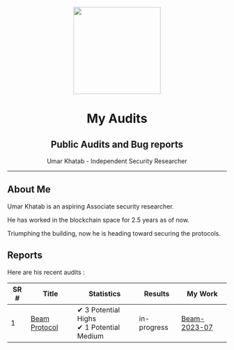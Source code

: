 
<div>
<p align="center">
    <img  src="https://github.com/0xumarkhatab/myGasOptimizationWork/assets/71306738/32bfb132-ed5e-4ad6-88d5-47fe20ff5f03"  height="200" />
</p>

<h1 align="center">My Audits</h1>
<h2 align="center">Public Audits and Bug reports</h2>
<p align="center">Umar Khatab - Independent Security Researcher</p>  
<hr/>
</div>


## About Me

Umar Khatab is an aspiring Associate security researcher.

He has worked in the blockchain space for 2.5 years as of now.

Triumphing the building, now he is heading toward securing the protocols.

## Reports

Here are his recent audits :

| SR # |  Title | Statistics | Results | My Work |
| --- | -------| -------------- | ------------| -------------|
| 1 | [Beam Protocol](https://www.onbeam.com) | ✔ 3 Potential Highs <br/> ✔ 1 Potential Medium | in-progress | [ Beam-2023-07 ]( https://github.com/0xumarkhatab/0xumarkhatab-audits/tree/main/Beam-2023-07)  | 

